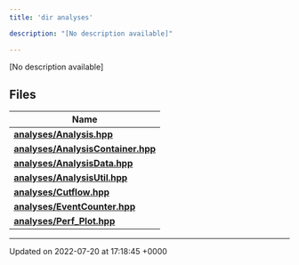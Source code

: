 ```yaml
---
title: 'dir analyses'

description: "[No description available]"

---
```







[No description available]

## Files

| Name           |
| -------------- |
| **[analyses/Analysis.hpp](/documentation/code/files/analysis_8hpp/#file-analysis.hpp)**  |
| **[analyses/AnalysisContainer.hpp](/documentation/code/files/analysiscontainer_8hpp/#file-analysiscontainer.hpp)**  |
| **[analyses/AnalysisData.hpp](/documentation/code/files/analysisdata_8hpp/#file-analysisdata.hpp)**  |
| **[analyses/AnalysisUtil.hpp](/documentation/code/files/analysisutil_8hpp/#file-analysisutil.hpp)**  |
| **[analyses/Cutflow.hpp](/documentation/code/files/cutflow_8hpp/#file-cutflow.hpp)**  |
| **[analyses/EventCounter.hpp](/documentation/code/files/eventcounter_8hpp/#file-eventcounter.hpp)**  |
| **[analyses/Perf_Plot.hpp](/documentation/code/files/perf__plot_8hpp/#file-perf-plot.hpp)**  |






-------------------------------

Updated on 2022-07-20 at 17:18:45 +0000
